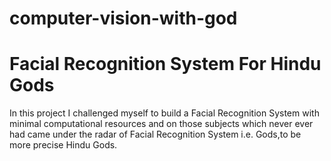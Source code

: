 # computer-vision-with-god
# Facial Recognition System For Hindu Gods
In this project I challenged myself to build a Facial Recognition System with minimal computational resources
and on those subjects which never ever had came under the radar of Facial Recognition System i.e. Gods,to be more precise Hindu Gods. 

